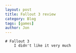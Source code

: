 ```yaml
---
layout: post
title: Fallout 3 review
category: Blog
tags: [games]
author: Jon
---
```


    # Fallout 3 
        I didn't like it very much
